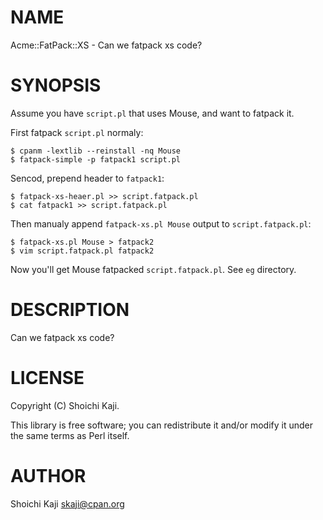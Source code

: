 # NAME

Acme::FatPack::XS - Can we fatpack xs code?

# SYNOPSIS

Assume you have `script.pl` that uses Mouse,
and want to fatpack it.

First fatpack `script.pl` normaly:

    $ cpanm -lextlib --reinstall -nq Mouse
    $ fatpack-simple -p fatpack1 script.pl

Sencod, prepend header to `fatpack1`:

    $ fatpack-xs-heaer.pl >> script.fatpack.pl
    $ cat fatpack1 >> script.fatpack.pl

Then manualy append `fatpack-xs.pl Mouse` output to `script.fatpack.pl`:

    $ fatpack-xs.pl Mouse > fatpack2
    $ vim script.fatpack.pl fatpack2

Now you'll get Mouse fatpacked `script.fatpack.pl`. See `eg` directory.

# DESCRIPTION

Can we fatpack xs code?

# LICENSE

Copyright (C) Shoichi Kaji.

This library is free software; you can redistribute it and/or modify
it under the same terms as Perl itself.

# AUTHOR

Shoichi Kaji <skaji@cpan.org>
